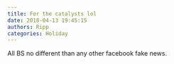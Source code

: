 ```yaml
---
title: For the catalysts lol
date: 2018-04-13 19:45:15
authors: Ripp
categories: Holiday
---
```


 All BS no different than any other facebook fake news.